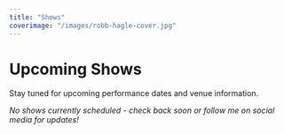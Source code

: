 ```yaml
---
title: "Shows"
coverimage: "/images/robb-hagle-cover.jpg"
---
```


# Upcoming Shows

Stay tuned for upcoming performance dates and venue information.

*No shows currently scheduled - check back soon or follow me on social media for updates!*
